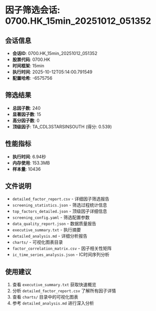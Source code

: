 # 因子筛选会话: 0700.HK_15min_20251012_051352

## 会话信息
- **会话ID**: 0700.HK_15min_20251012_051352
- **股票代码**: 0700.HK
- **时间框架**: 15min
- **执行时间**: 2025-10-12T05:14:00.791549
- **配置哈希**: -6575756

## 筛选结果
- **总因子数**: 240
- **显著因子数**: 15
- **高分因子数**: 0
- **顶级因子**: TA_CDL3STARSINSOUTH (得分: 0.539)

## 性能指标
- **执行时间**: 6.94秒
- **内存使用**: 153.3MB
- **样本量**: 10436

## 文件说明
- `detailed_factor_report.csv` - 详细因子筛选报告
- `screening_statistics.json` - 筛选过程统计信息
- `top_factors_detailed.json` - 顶级因子详细信息
- `screening_config.yaml` - 筛选配置参数
- `data_quality_report.json` - 数据质量报告
- `executive_summary.txt` - 执行摘要
- `detailed_analysis.md` - 详细分析报告
- `charts/` - 可视化图表目录
- `factor_correlation_matrix.csv` - 因子相关性矩阵
- `ic_time_series_analysis.json` - IC时间序列分析

## 使用建议
1. 查看 `executive_summary.txt` 获取快速概览
2. 分析 `detailed_factor_report.csv` 了解所有因子详情
3. 查看 `charts/` 目录中的可视化图表
4. 参考 `detailed_analysis.md` 进行深入分析
